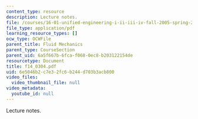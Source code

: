 ```yaml
---
content_type: resource
description: Lecture notes.
file: /courses/16-01-unified-engineering-i-ii-iii-iv-fall-2005-spring-2006/6e5046b2c7e32fc6b244d703b3acb800_f14_0304.pdf
file_type: application/pdf
learning_resource_types: []
ocw_type: OCWFile
parent_title: Fluid Mechanics
parent_type: CourseSection
parent_uid: 6a5f667b-6fca-f068-0ec8-b203122154de
resourcetype: Document
title: f14_0304.pdf
uid: 6e5046b2-c7e3-2fc6-b244-d703b3acb800
video_files:
  video_thumbnail_file: null
video_metadata:
  youtube_id: null
---
```

Lecture notes.


